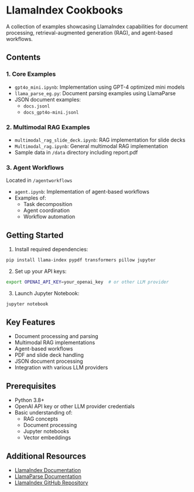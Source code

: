 # LlamaIndex Cookbooks

A collection of examples showcasing LlamaIndex capabilities for document processing, retrieval-augmented generation (RAG), and agent-based workflows.

## Contents

### 1. Core Examples
- `gpt4o_mini.ipynb`: Implementation using GPT-4 optimized mini models
- `llama_parse_eg.py`: Document parsing examples using LlamaParse
- JSON document examples:
  - `docs.jsonl`
  - `docs_gpt4o-mini.jsonl`

### 2. Multimodal RAG Examples
- `multimodal_rag_slide_deck.ipynb`: RAG implementation for slide decks
- `Multimodal_rag.ipynb`: General multimodal RAG implementation
- Sample data in `/data` directory including report.pdf

### 3. Agent Workflows
Located in `/agentworkflows`
- `agent.ipynb`: Implementation of agent-based workflows
- Examples of:
  - Task decomposition
  - Agent coordination
  - Workflow automation

## Getting Started

1. Install required dependencies:
```bash
pip install llama-index pypdf transformers pillow jupyter
```

2. Set up your API keys:
```bash
export OPENAI_API_KEY=your_openai_key  # or other LLM provider
```

3. Launch Jupyter Notebook:
```bash
jupyter notebook
```

## Key Features
- Document processing and parsing
- Multimodal RAG implementations
- Agent-based workflows
- PDF and slide deck handling
- JSON document processing
- Integration with various LLM providers

## Prerequisites
- Python 3.8+
- OpenAI API key or other LLM provider credentials
- Basic understanding of:
  - RAG concepts
  - Document processing
  - Jupyter notebooks
  - Vector embeddings

## Additional Resources
- [LlamaIndex Documentation](https://docs.llamaindex.ai)
- [LlamaParse Documentation](https://docs.llamaindex.ai/en/stable/module_guides/parsing/llamaparse.html)
- [LlamaIndex GitHub Repository](https://github.com/run-llama/llama_index)
